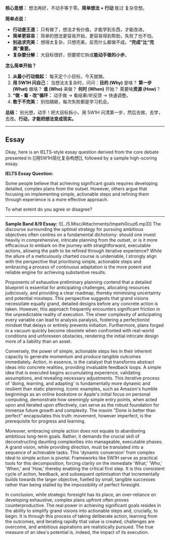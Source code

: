 
**核心思想：** 想法再好，不动手等于零。**简单想法 + 行动** 胜过 复杂空想。

**简单点说：**

*   **行动是王道：** 只有做了，想法才有价值，才能学到东西，才能改进。
*   **简单更容易：** 简单的想法更容易开始，更容易得到帮助，失败了也不怕。
*   **别追求完美：** 想得太复杂，只想完美，反而什么都做不成。**“完成”比“完美”重要。**
*   **复杂要分解：** 大目标很好，但要把它拆成**能动手做的小步**。

**怎么简单开始？**

1.  **从最小行动做起：** 每天定个小目标，今天就做。
2.  **用 5W1H 问自己：** 当想法太复杂时，问问：**目的 (Why)** 是啥？ **第一步 (What)** 做啥？ **谁 (Who)** 来做？ **何时 (When)** 开始？ 需要啥**资源 (How)**？
3.  **“做 - 看 - 改”循环：** 动手做 → 看结果/听反馈 → 快速调整。
4.  **敢于不完美：** 别怕搞砸，每次失败都是学习机会。

**总结：** 别光想，动手！把大目标拆小，用 5W1H 问清第一步，然后去做，去学，去改。**行动，才能把想法变成现实。**

---

## Essay
Okay, here is an IELTS-style essay question derived from the core debate presented in [[用5W1H简化复杂构想]], followed by a sample high-scoring essay.

**IELTS Essay Question:**

Some people believe that achieving significant goals requires developing detailed, complex plans from the outset. However, others argue that focusing on implementing simple, actionable steps and refining them through experience is a more effective approach.

To what extent do you agree or disagree?

---

**Sample Band 8/9 Essay:**
![[../5.Misc/Attachments/tmpehi0cuz6.mp3]]
The discourse surrounding the optimal strategy for pursuing ambitious objectives often centres on a fundamental dichotomy: should one invest heavily in comprehensive, intricate planning from the outset, or is it more efficacious to embark on the journey with straightforward, executable actions, allowing the path to be refined through iterative experience? While the allure of a meticulously charted course is undeniable, I strongly align with the perspective that prioritising simple, actionable steps and embracing a process of continuous adaptation is the more potent and reliable engine for achieving substantive results.

Proponents of exhaustive preliminary planning contend that a detailed blueprint is essential for anticipating challenges, allocating resources judiciously, and providing a clear roadmap, thereby minimising uncertainty and potential missteps. This perspective suggests that grand visions necessitate equally grand, detailed designs before any concrete action is taken. However, this approach frequently encounters significant friction in the unpredictable reality of execution. The sheer complexity of anticipating every variable can lead to analysis paralysis, fostering a perfectionist mindset that delays or entirely prevents initiation. Furthermore, plans forged in a vacuum quickly become obsolete when confronted with real-world conditions and unforeseen obstacles, rendering the initial intricate design more of a liability than an asset.

Conversely, the power of simple, actionable steps lies in their inherent capacity to generate momentum and produce tangible outcomes immediately. Action, in essence, is the catalyst that transforms abstract ideas into concrete realities, providing invaluable feedback loops. A simple idea that is executed begins accumulating experience, validating assumptions, and revealing necessary adjustments. This iterative process of 'doing, learning, and adapting' is fundamentally more dynamic and resilient than static planning. Iconic examples, such as Amazon's humble beginnings as an online bookstore or Apple's initial focus on personal computing, demonstrate how seemingly simple entry points, when acted upon and iterated upon effectively, can serve as the robust foundation for immense future growth and complexity. The maxim "Done is better than perfect" encapsulates this truth: movement, however imperfect, is the prerequisite for progress and learning.

Moreover, embracing simple action does not equate to abandoning ambitious long-term goals. Rather, it demands the crucial skill of deconstructing daunting complexities into manageable, executable phases. A grand vision, while providing direction, must be translated into a sequence of achievable tasks. This 'dynamic conversion' from complex ideal to simple action is pivotal. Frameworks like 5W1H serve as practical tools for this decomposition, forcing clarity on the immediate 'What,' 'Who,' 'When,' and 'How,' thereby enabling the critical first step. It is this consistent cycle of action, feedback, and subsequent optimisation that incrementally builds towards the larger objective, fuelled by small, tangible successes rather than being stalled by the impossibility of perfect foresight.

In conclusion, while strategic foresight has its place, an over-reliance on developing exhaustive, complex plans upfront often proves counterproductive. The real power in achieving significant goals resides in the ability to simplify grand visions into actionable steps and, crucially, to begin. It is through this process of taking deliberate action, learning from the outcomes, and iterating rapidly that value is created, challenges are overcome, and ambitious aspirations are realistically pursued. The true measure of an idea's potential is, indeed, the impact of its execution.
